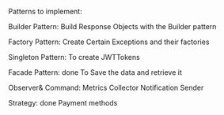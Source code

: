 Patterns to implement:

Builder Pattern: 
Build Response Objects with the Builder pattern

Factory Pattern:
Create Certain Exceptions and their factories

Singleton Pattern:
To create JWTTokens

Facade Pattern:  done
To Save the data and retrieve it

Observer& Command:
Metrics Collector
Notification Sender

Strategy: done
Payment methods



